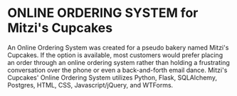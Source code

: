 ONLINE ORDERING SYSTEM for Mitzi's Cupcakes
======================
An Online Ordering System was created for a pseudo bakery named Mitzi's Cupcakes. If the option is available, most customers would prefer placing an order through an online ordering system rather than holding a frustrating conversation over the phone or even a back-and-forth email dance. Mitzi's Cupcakes' Online Ordering System utilizes Python, Flask, SQLAlchemy, Postgres, HTML, CSS, Javascript/jQuery, and WTForms.
